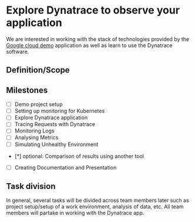 # Explore Dynatrace to observe your application

We are interested in working with the stack of technologies provided by the [Google cloud demo](https://github.com/GoogleCloudPlatform/microservices-demo)
application as well as learn to use the Dynatrace software.

## Definition/Scope

## Milestones

- [ ] Demo project setup
- [ ] Setting up monitoring for Kubernetes
- [ ] Explore Dynatrace application
- [ ] Tracing Requests with Dynatrace
- [ ] Monitoring Logs
- [ ] Analysing Metrics
- [ ] Simulating Unhealthy Environment
- [*] optional: Comparison of results using another tool
- [ ] Creating Documentation and Presentation 

## Task division
In general, several tasks will be divided across team members later such as project setup/setup of a work environment, analysis of data, etc.
All team members will partake in working with the Dynatrace app.
